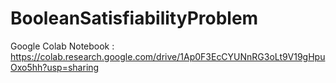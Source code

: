 # BooleanSatisfiabilityProblem

Google Colab Notebook : https://colab.research.google.com/drive/1Ap0F3EcCYUNnRG3oLt9V19gHpuOxo5hh?usp=sharing
